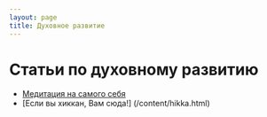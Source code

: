```yaml
---
layout: page
title: Духовное развитие
---
```


# Статьи по духовному развитию

* [Медитация на самого себя](/content/businessContent/meditation.html)
* [Если вы хиккан, Вам сюда!] (/content/hikka.html)

